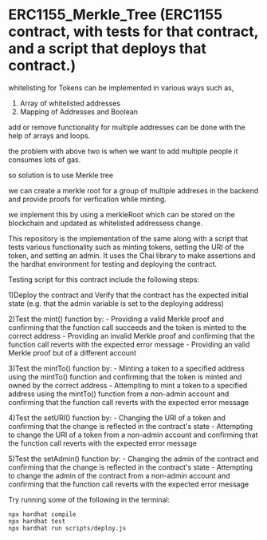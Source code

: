 # ERC1155_Merkle_Tree (ERC1155 contract, with tests for that contract, and a script that deploys that contract.)

whitelisting for Tokens can be implemented in various ways such as,

1. Array of whitelisted addresses
2. Mapping of Addresses and Boolean

add or remove functionality for multiple addresses can be done with the help of arrays and loops.

the problem with above two is when we want to add multiple people it consumes lots of gas.

so solution is to use Merkle tree

we can create a merkle root for a group of multiple addreses in the backend and provide proofs for verfication while minting.

we implement this by using a merkleRoot which can be stored on the blockchain and updated as whitelisted addressess change.

This repository is the implementation of the same along with a script that tests various functionality such as minting tokens, setting the URI of the token, and setting an admin.
It uses the Chai library to make assertions and the hardhat environment for testing and deploying the contract.

Testing script for this contract include the following steps:

1)Deploy the contract and Verify that the contract has the expected initial state (e.g. that the admin variable is set to the deploying address)

2)Test the mint() function by:
      - Providing a valid Merkle proof and confirming that the function call succeeds and the token is minted to the correct address
      - Providing an invalid Merkle proof and confirming that the function call reverts with the expected error message
      - Providing an valid Merkle proof but of a different account

3)Test the mintTo() function by:
      - Minting a token to a specified address using the mintTo() function and confirming that the token is minted and owned by the correct address
      - Attempting to mint a token to a specified address using the mintTo() function from a non-admin account and confirming that the function call reverts with the expected error message

4)Test the setURI() function by:
    - Changing the URI of a token and confirming that the change is reflected in the contract's state
    - Attempting to change the URI of a token from a non-admin account and confirming that the function call reverts with the expected error message

5)Test the setAdmin() function by:
    - Changing the admin of the contract and confirming that the change is reflected in the contract's state
    - Attempting to change the admin of the contract from a non-admin account and confirming that the function call reverts with the expected error message




Try running some of the following in the terminal:

```shell
npx hardhat compile
npx hardhat test
npx hardhat run scripts/deploy.js
```

